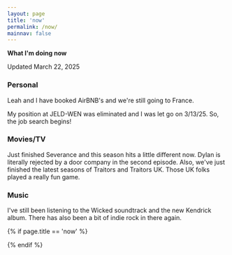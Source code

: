 ```yaml
---
layout: page
title: 'now'
permalink: /now/
mainnav: false
---
```


__What I'm doing now__

Updated March 22, 2025

### Personal
Leah and I have booked AirBNB's and we're still going to France.

My position at JELD-WEN was eliminated and I was let go on 3/13/25. So, the job search begins!

### Movies/TV
Just finished Severance and this season hits a little different now. Dylan is literally rejected by a door company in the second episode.
Also, we've just finished the latest seasons of Traitors and Traitors UK. Those UK folks played a really fun game.

### Music
I've still been listening to the Wicked soundtrack and the new Kendrick album. There has also been a bit of indie rock in there again.

{% if page.title == 'now' %}
<script type="text/javascript">

fetch('../../.netlify/functions/hide-token')
    .then(response => response.json())
    .then(data => {
        // console.log(data.message)
        const api_key = data.message
        const MY_USERNAME = 'cshmes';
        const request = new XMLHttpRequest();
        // console.log(api_key)
        request.open('GET', 'https://ws.audioscrobbler.com/2.0/?method=user.getrecenttracks&user='+[MY_USERNAME]+'&api_key='+api_key+'&format=json');
        request.send(); 

        request.onload = () => {
            if (request.status === 200) {
                console.log("Success");

                var track = JSON.parse(request.response).recenttracks.track[0];
                var song = track.name;
                var artist = track.artist['#text'];
                var album = track.album['#text'];

                const container = document.getElementById('result');
                container.innerHTML = 'Last listened to 🎵 ' + song + ' - <i>' + artist + '</i> - <u>' + album + "</u> 🎵 as scrobbled by <a href='https://last.fm/user/cshmes'>last.fm</a>"; 
                // console.log(JSON.parse(request.response).recenttracks.track[0]);  
            } 
        };

        request.onerror = () => {
        console.log("error")
        };
    })

</script>
<div id="result"></div>
{% endif %}